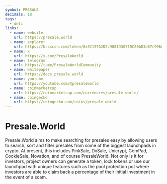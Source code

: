 ```yaml
---
symbol: PRESALE
decimals: 18
tags:
  - defi
links:
  - name: website
    url: https://presale.world
  - name: explorer
    url: https://bscscan.com/token/0x5C197A2D2c9081D30715C80bD1b57c996A14cda0
  - name: x
    url: https://x.com/PresaleWorld
  - name: telegram
    url: https://t.me/PresaleWorldCommunity
  - name: whitepaper
    url: https://docs.presale.world
  - name: youtube
    url: https://youtube.com/@presaleworld
  - name: coinmarketcap
    url: https://coinmarketcap.com/currencies/presale-world/
  - name: coingecko
    url: https://coingecko.com/coins/presale-world
---
```


# Presale.World

Presale.World aims to make searching for presales easy by allowing users to search, sort and filter presales from some of the biggest launchpads in crypto. At present, this includes PinkSale, DxSale, Unicrypt, GemPad, CookieSale, Novation, and of course PresaleWorld. Not only is it for investors, project owners can generate a token, lock tokens or use our launchpad with unique features such as the pool protection pot where investors are able to claim back a percentage of their initial investment in the event of a scam.

